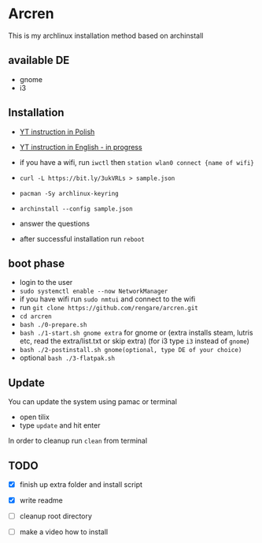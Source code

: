 # Arcren

This is my archlinux installation method based on archinstall

## available DE

- gnome
- i3


## Installation

- [YT instruction in Polish](https://www.youtube.com/watch?v=nCbxaxY3NAc)
- [YT instruction in English - in progress]()

- if you have a wifi, run `iwctl` then `station wlan0 connect {name of wifi}`
- `curl -L https://bit.ly/3ukVRLs > sample.json`
- `pacman -Sy archlinux-keyring`
- `archinstall --config sample.json`
- answer the questions
- after successful installation run `reboot`

## boot phase

- login to the user
- `sudo systemctl enable --now NetworkManager`
- if you have wifi run `sudo nmtui` and connect to the wifi
- run `git clone https://github.com/rengare/arcren.git`
- `cd arcren`
- `bash ./0-prepare.sh`
- `bash ./1-start.sh gnome extra` for gnome or (extra installs steam, lutris etc, read the extra/list.txt or skip extra) (for i3 type `i3` instead of `gnome`)
- `bash ./2-postinstall.sh gnome(optional, type DE of your choice)`
- optional `bash ./3-flatpak.sh`

## Update

You can update the system using pamac or terminal
- open tilix
- type `update` and hit enter

In order to cleanup run `clean` from terminal


## TODO

- [x] finish up extra folder and install script
- [x] write readme
- [ ] cleanup root directory 
- [ ] make a video how to install

